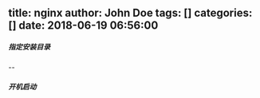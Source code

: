 title: nginx
author: John Doe
tags: []
categories: []
date: 2018-06-19 06:56:00
---
##### 指定安装目录
--

##### 开机启动